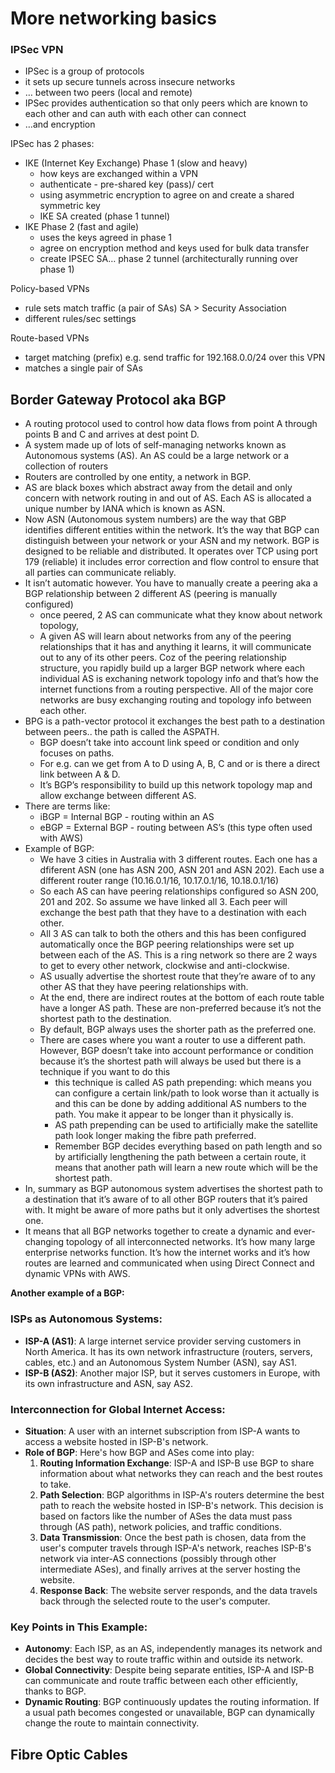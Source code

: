 # More networking basics

### IPSec VPN

- IPSec is a group of protocols
- it sets up secure tunnels across insecure networks
- … between two peers (local and remote)
- IPSec provides authentication so that only peers which are known to each other and can auth with each other can connect
- …and encryption

IPSec has 2 phases:

- IKE (Internet Key Exchange) Phase 1 (slow and heavy)
    - how keys are exchanged within a VPN
    - authenticate - pre-shared key (pass)/ cert
    - using asymmetric encryption to agree on and create a shared symmetric key
    - IKE SA created (phase 1 tunnel)
- IKE Phase 2 (fast and agile)
    - uses the keys agreed in phase 1
    - agree on encryption method and keys used for bulk data transfer
    - create IPSEC SA… phase 2 tunnel (architecturally running over phase 1)

Policy-based VPNs

- rule sets match traffic (a pair of SAs) SA > Security Association
- different rules/sec settings

Route-based VPNs

- target matching (prefix) e.g. send traffic for 192.168.0.0/24 over this VPN
- matches a single pair of SAs

## Border Gateway Protocol aka BGP

- A routing protocol used to control how data flows from point A through points B and C and arrives at dest point D.
- A system made up of lots of self-managing networks known as Autonomous systems (AS). An AS could be a large network or a collection of routers
- Routers are controlled by one entity, a network in BGP.
- AS are black boxes which abstract away from the detail and only concern with network routing in and out of AS. Each AS is allocated a unique number by IANA which is known as ASN.
- Now ASN (Autonomous system numbers) are the way that GBP identifies different entities within the network. It’s the way that BGP can distinguish between your network or your ASN and my network. BGP is designed to be reliable and distributed. It operates over TCP using port 179 (reliable) it includes error correction and flow control to ensure that all parties can communicate reliably.
- It isn’t automatic however. You have to manually create a peering aka a BGP relationship between 2 different AS (peering is manually configured)
    - once peered, 2 AS can communicate what they know about network topology,
    - A given AS will learn about networks from any of the peering relationships that it has and anything it learns, it will communicate out to any of its other peers. Coz of the peering relationship structure, you rapidly build up a larger BGP network where each individual AS is exchaning network topology info and that’s how the internet functions from a routing perspective. All of the major core networks are busy exchanging routing  and topology info between each other.
- BPG is a path-vector protocol it exchanges the best path to a destination between peers.. the path is called the ASPATH.
    - BGP doesn’t take into account link speed or condition and only focuses on paths.
    - For e.g. can we get from A to D using A, B, C and or is there a direct link between A & D.
    - It’s BGP’s responsibility to build up this network topology map and allow exchange between different AS.
- There are terms like:
    - iBGP = Internal BGP - routing within an AS
    - eBGP = External BGP - routing between AS’s (this type often used with AWS)
- Example of BGP:
    - We have 3 cities in Australia with 3 different routes. Each one has a dfiferent ASN (one has ASN 200, ASN 201 and ASN 202). Each use a different router range (10.16.0.1/16, 10.17.0.1/16, 10.18.0.1/16)
    - So each AS can have peering relationships configured so ASN 200, 201 and 202. So assume we have linked all 3. Each peer will exchange the best path that they have to a destination with each other.
    - All 3 AS can talk to both the others and this has been configured automatically once the BGP peering relationships were set up between each of the AS. This is a ring network so there are 2 ways to get to every other network, clockwise and anti-clockwise.
    - AS usually advertise the shortest route that they’re aware of to any other AS that they have peering relationships with.
    - At the end, there are indirect routes at the bottom of each route table have a longer AS path. These are non-preferred because it’s not the shortest path to the destination.
    - By default, BGP always uses the shorter path as the preferred one.
    - There are cases where you want a router to use a different path. However, BGP doesn’t take into account performance or condition because it’s the shortest path will always be used but there is a technique if you want to do this
        - this technique is called AS path prepending: which means you can configure a certain link/path to look worse than it actually is and this can be done by adding additional AS numbers to the path. You make it appear to be longer than it physically is.
        - AS path prepending can be used to artificially make the satellite path look longer making the fibre path preferred.
        - Remember BGP decides everything based on path length and so by artificially lengthening the path between a certain route, it means that another path will learn a new route which will be the shortest path.
- In, summary as BGP autonomous system advertises the shortest path to a destination that it’s aware of to all other BGP routers that it’s paired with. It might be aware of more paths but it only advertises the shortest one.
- It means that all BGP networks together to create a dynamic and ever-changing topology of all interconnected networks. It’s how many large enterprise networks function. It’s how the internet works and it’s how routes are learned and communicated when using Direct Connect and dynamic VPNs with AWS.

**Another example of a BGP:**

### ISPs as Autonomous Systems:

- **ISP-A (AS1)**: A large internet service provider serving customers in North America. It has its own network infrastructure (routers, servers, cables, etc.) and an Autonomous System Number (ASN), say AS1.
- **ISP-B (AS2)**: Another major ISP, but it serves customers in Europe, with its own infrastructure and ASN, say AS2.

### Interconnection for Global Internet Access:

- **Situation**: A user with an internet subscription from ISP-A wants to access a website hosted in ISP-B's network.
- **Role of BGP**: Here's how BGP and ASes come into play:
    1. **Routing Information Exchange**: ISP-A and ISP-B use BGP to share information about what networks they can reach and the best routes to take.
    2. **Path Selection**: BGP algorithms in ISP-A's routers determine the best path to reach the website hosted in ISP-B's network. This decision is based on factors like the number of ASes the data must pass through (AS path), network policies, and traffic conditions.
    3. **Data Transmission**: Once the best path is chosen, data from the user's computer travels through ISP-A's network, reaches ISP-B's network via inter-AS connections (possibly through other intermediate ASes), and finally arrives at the server hosting the website.
    4. **Response Back**: The website server responds, and the data travels back through the selected route to the user's computer.

### Key Points in This Example:

- **Autonomy**: Each ISP, as an AS, independently manages its network and decides the best way to route traffic within and outside its network.
- **Global Connectivity**: Despite being separate entities, ISP-A and ISP-B can communicate and route traffic between each other efficiently, thanks to BGP.
- **Dynamic Routing**: BGP continuously updates the routing information. If a usual path becomes congested or unavailable, BGP can dynamically change the route to maintain connectivity.

## Fibre Optic Cables
